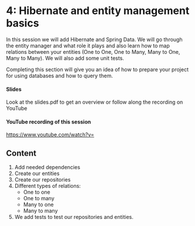 # 4: Hibernate and entity management basics
In this session we will add Hibernate and Spring Data. We will go through the entity manager and what role it plays and also learn how to map relations between your entities (One to One, One to Many, Many to One, Many to Many). We will also add some unit tests.

Completing this section will give you an idea of how to prepare your project for using databases and how to query them.


#### Slides ####
Look at the slides.pdf to get an overview or follow along the recording on YouTube

#### YouTube recording of this session
https://www.youtube.com/watch?v=

## Content

1. Add needed dependencies
2. Create our entities
3. Create our repositories
4. Different types of relations:
   * One to one
   * One to many
   * Many to one
   * Many to many
5. We add tests to test our repositories and entities.
